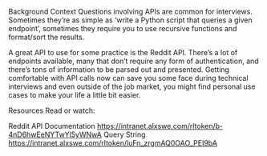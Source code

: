 Background Context
Questions involving APIs are common for interviews. Sometimes they’re as simple as ‘write a Python script that queries a given endpoint’, sometimes they require you to use recursive functions and format/sort the results.

A great API to use for some practice is the Reddit API. There’s a lot of endpoints available, many that don’t require any form of authentication, and there’s tons of information to be parsed out and presented. Getting comfortable with API calls now can save you some face during technical interviews and even outside of the job market, you might find personal use cases to make your life a little bit easier.

Resources
Read or watch:

Reddit API Documentation <https://intranet.alxswe.com/rltoken/b-4nD6hwEeNYTwYl5yWNwA>
Query String <https://intranet.alxswe.com/rltoken/luFn_zrgmAQ0OAO_PEI9bA>